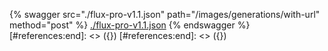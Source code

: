 [#references:start]: <> ({ "template": "openapi" })
[#references:start]: <> ({ "template": "openapi" })
{% swagger src="./flux-pro-v1.1.json" path="/images/generations/with-url" method="post" %}
[./flux-pro-v1.1.json](./flux-pro-v1.1.json)
{% endswagger %}
[#references:end]: <> ({})
[#references:end]: <> ({})
